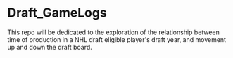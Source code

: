 # Draft_GameLogs

This repo will be dedicated to the exploration of the relationship between time of production in a NHL draft eligible player's draft year, and movement up and down the draft board.
